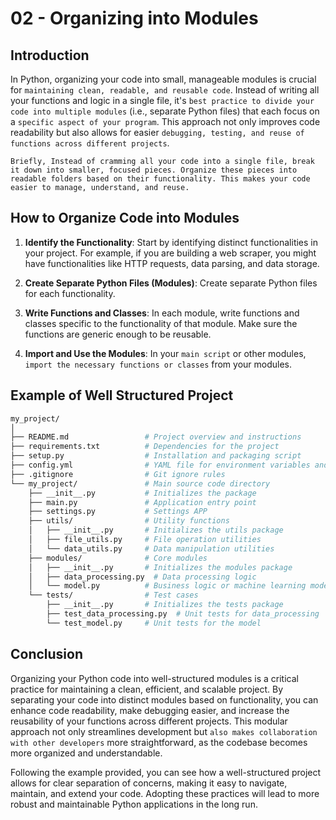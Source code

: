 # 02 - Organizing into Modules

## Introduction

In Python, organizing your code into small, manageable modules is crucial for `maintaining clean, readable, and reusable code`. Instead of writing all your functions and logic in a single file, it's `best practice to divide your code into multiple modules` (i.e., separate Python files) that each focus on a `specific aspect of your program`. This approach not only improves code readability but also allows for easier `debugging, testing, and reuse of functions across different projects`.

`Briefly, Instead of cramming all your code into a single file, break it down into smaller, focused pieces. Organize these pieces into readable folders based on their functionality. This makes your code easier to manage, understand, and reuse.`

## How to Organize Code into Modules

1. **Identify the Functionality**: Start by identifying distinct functionalities in your project. For example, if you are building a web scraper, you might have functionalities like HTTP requests, data parsing, and data storage.

2. **Create Separate Python Files (Modules)**: Create separate Python files for each functionality. 

3. **Write Functions and Classes**: In each module, write functions and classes specific to the functionality of that module. Make sure the functions are generic enough to be reusable.

4. **Import and Use the Modules**: In your `main script` or other modules, `import the necessary functions or classes` from your modules.

## Example of Well Structured Project

```bash
my_project/
│
├── README.md                 # Project overview and instructions
├── requirements.txt          # Dependencies for the project
├── setup.py                  # Installation and packaging script
├── config.yml                # YAML file for environment variables and application settings
├── .gitignore                # Git ignore rules
└── my_project/               # Main source code directory
    ├── __init__.py           # Initializes the package
    ├── main.py               # Application entry point
    ├── settings.py           # Settings APP
    ├── utils/                # Utility functions
    │   ├── __init__.py       # Initializes the utils package
    │   ├── file_utils.py     # File operation utilities
    │   └── data_utils.py     # Data manipulation utilities
    ├── modules/              # Core modules
    │   ├── __init__.py       # Initializes the modules package
    │   ├── data_processing.py  # Data processing logic
    │   └── model.py          # Business logic or machine learning model
    └── tests/                # Test cases
        ├── __init__.py       # Initializes the tests package
        ├── test_data_processing.py  # Unit tests for data_processing
        └── test_model.py     # Unit tests for the model

```

## Conclusion

Organizing your Python code into well-structured modules is a critical practice for maintaining a clean, efficient, and scalable project. By separating your code into distinct modules based on functionality, you can enhance code readability, make debugging easier, and increase the reusability of your functions across different projects. This modular approach not only streamlines development but `also makes collaboration with other developers` more straightforward, as the codebase becomes more organized and understandable.

Following the example provided, you can see how a well-structured project allows for clear separation of concerns, making it easy to navigate, maintain, and extend your code. Adopting these practices will lead to more robust and maintainable Python applications in the long run.